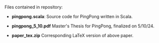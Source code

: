 Files contained in repository:

- **pingpong.scala**: Source code for PingPong written in Scala.

- **pingpong_5_10.pdf** Master's Thesis for PingPong, finalized on 5/10/24.

- **paper_tex.zip** Corresponding LaTeX version of above paper.